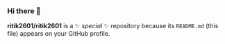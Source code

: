 ### Hi there 👋


**ritik2601/ritik2601** is a ✨ _special_ ✨ repository because its `README.md` (this file) appears on your GitHub profile.





















